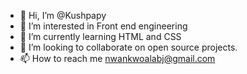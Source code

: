 - 👋 Hi, I’m @Kushpapy
- 👀 I’m interested in Front end engineering
- 🌱 I’m currently learning HTML and CSS
- 💞️ I’m looking to collaborate on open source projects.
- 📫 How to reach me nwankwoalabj@gmail.com

<!---
Kushpapy/Kushpapy is a ✨ special ✨ repository because its `README.md` (this file) appears on your GitHub profile.
You can click the Preview link to take a look at your changes.
--->
